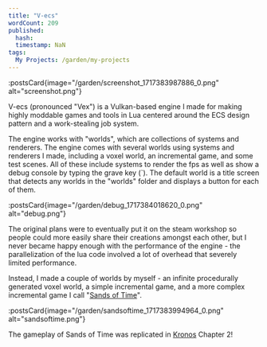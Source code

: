 ```yaml
---
title: "V-ecs"
wordCount: 209
published:
  hash: 
  timestamp: NaN
tags:
  My Projects: /garden/my-projects
---
```


:postsCard{image="/garden/screenshot_1717383987886_0.png" alt="screenshot.png"}

V-ecs (pronounced "Vex") is a Vulkan-based engine I made for making highly moddable games and tools in Lua centered around the ECS design pattern and a work-stealing job system.

The engine works with "worlds", which are collections of systems and renderers. The engine comes with several worlds using systems and renderers I made, including a voxel world, an incremental game, and some test scenes. All of these include systems to render the fps as well as show a debug console by typing the grave key (\`). The default world is a title screen that detects any worlds in the "worlds" folder and displays a button for each of them.

:postsCard{image="/garden/debug_1717384018620_0.png" alt="debug.png"}

The original plans were to eventually put it on the steam workshop so people could more easily share their creations amongst each other, but I never became happy enough with the performance of the engine - the parallelization of the lua code involved a lot of overhead that severely limited performance.

Instead, I made a couple of worlds by myself - an infinite procedurally generated voxel world, a simple incremental game, and a more complex incremental game I call "[Sands of Time](https://thepaperpilot.itch.io/sands-of-time)".

:postsCard{image="/garden/sandsoftime_1717383994964_0.png" alt="sandsoftime.png"}

The gameplay of Sands of Time was replicated in [Kronos](/garden/kronos) Chapter 2!